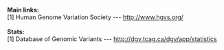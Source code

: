 <b>Main links:</b><br>
[1] Human Genome Variation Society --- http://www.hgvs.org/ <br>
<br>
<b>Stats:</b><br>
[1] Database of Genomic Variants --- http://dgv.tcag.ca/dgv/app/statistics
